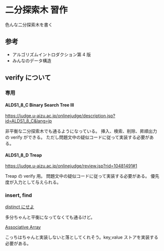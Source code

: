 # 二分探索木 習作

色んな二分探索木を書く

## 参考

- アルゴリズムイントロダクション第 4 版
- みんなのデータ構造

## verify について

### 専用

#### ALDS1_8_C Binary Search Tree III

https://judge.u-aizu.ac.jp/onlinejudge/description.jsp?id=ALDS1_8_C&lang=jp

非平衡な二分探索木でも通るようになっている。
挿入、検索、削除、昇順出力の verify ができる。
ただし問題文中の疑似コードに従って実装する必要がある。

#### ALDS1_8_D Treap

https://judge.u-aizu.ac.jp/onlinejudge/review.jsp?rid=10481491#1

Treap の verify 用。
問題文中の疑似コードに従って実装する必要がある。
優先度が入力として与えられる。

### insert, find

[distinct にせよ](https://algo-method.com/tasks/9580pym)

多分ちゃんと平衡になってなくても通るけど。

[Associative Array](https://judge.yosupo.jp/problem/associative_array)

こっちはちゃんと実装しないと落としてくれそう。key,value ストアを実装する必要がある。
